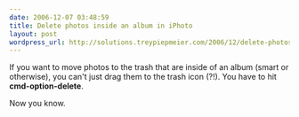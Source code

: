 ```yaml
---
date: 2006-12-07 03:48:59
title: Delete photos inside an album in iPhoto
layout: post
wordpress_url: http://solutions.treypiepmeier.com/2006/12/delete-photos-inside-an-album-in-iphoto/
---
```

If you want to move photos to the trash that are inside of an album (smart or otherwise), you can't just drag them to the trash icon (?!).  You have to hit **cmd-option-delete**.

Now you know.